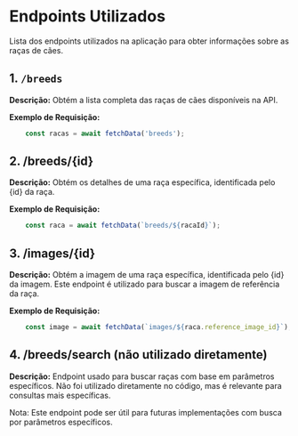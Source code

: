 # Endpoints Utilizados

Lista dos endpoints utilizados na aplicação para obter informações sobre as raças de cães.

## 1. `/breeds`

**Descrição:** Obtém a lista completa das raças de cães disponíveis na API.

**Exemplo de Requisição:**

```javascript
    const racas = await fetchData('breeds');
```

## 2. /breeds/{id}

**Descrição:** Obtém os detalhes de uma raça específica, identificada pelo {id} da raça.

**Exemplo de Requisição:**

```javascript
    const raca = await fetchData(`breeds/${racaId}`);
```

## 3. /images/{id}

**Descrição:** Obtém a imagem de uma raça específica, identificada pelo {id} da imagem. Este endpoint é utilizado para buscar a imagem de referência da raça.

**Exemplo de Requisição:**

```javascript
    const image = await fetchData(`images/${raca.reference_image_id}`);
```

## 4. /breeds/search (não utilizado diretamente)

**Descrição:** Endpoint usado para buscar raças com base em parâmetros específicos. Não foi utilizado diretamente no código, mas é relevante para consultas mais específicas.

Nota: Este endpoint pode ser útil para futuras implementações com busca por parâmetros específicos.
